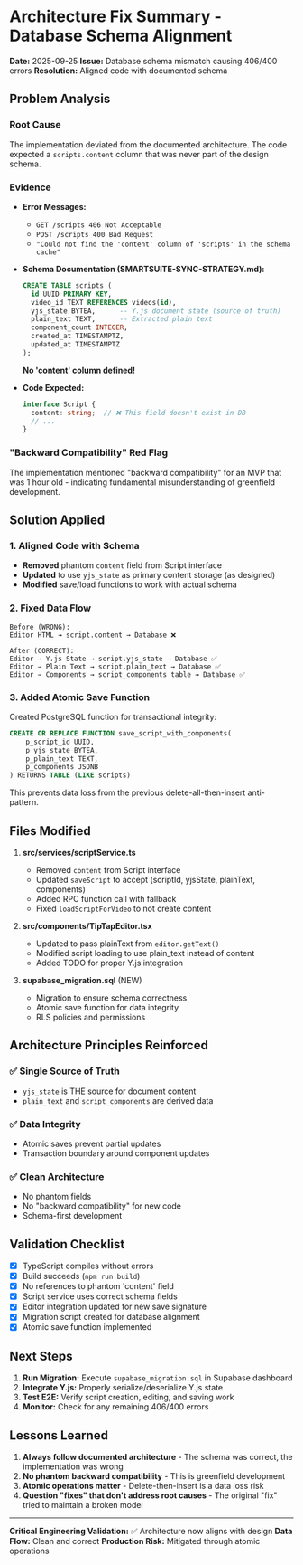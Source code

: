 # Architecture Fix Summary - Database Schema Alignment

**Date:** 2025-09-25
**Issue:** Database schema mismatch causing 406/400 errors
**Resolution:** Aligned code with documented schema

## Problem Analysis

### Root Cause
The implementation deviated from the documented architecture. The code expected a `scripts.content` column that was never part of the design schema.

### Evidence
- **Error Messages:**
  - `GET /scripts 406 Not Acceptable`
  - `POST /scripts 400 Bad Request`
  - `"Could not find the 'content' column of 'scripts' in the schema cache"`

- **Schema Documentation (SMARTSUITE-SYNC-STRATEGY.md):**
  ```sql
  CREATE TABLE scripts (
    id UUID PRIMARY KEY,
    video_id TEXT REFERENCES videos(id),
    yjs_state BYTEA,      -- Y.js document state (source of truth)
    plain_text TEXT,      -- Extracted plain text
    component_count INTEGER,
    created_at TIMESTAMPTZ,
    updated_at TIMESTAMPTZ
  );
  ```
  **No 'content' column defined!**

- **Code Expected:**
  ```typescript
  interface Script {
    content: string;  // ❌ This field doesn't exist in DB
    // ...
  }
  ```

### "Backward Compatibility" Red Flag
The implementation mentioned "backward compatibility" for an MVP that was 1 hour old - indicating fundamental misunderstanding of greenfield development.

## Solution Applied

### 1. Aligned Code with Schema
- **Removed** phantom `content` field from Script interface
- **Updated** to use `yjs_state` as primary content storage (as designed)
- **Modified** save/load functions to work with actual schema

### 2. Fixed Data Flow
```
Before (WRONG):
Editor HTML → script.content → Database ❌

After (CORRECT):
Editor → Y.js State → script.yjs_state → Database ✅
Editor → Plain Text → script.plain_text → Database ✅
Editor → Components → script_components table → Database ✅
```

### 3. Added Atomic Save Function
Created PostgreSQL function for transactional integrity:
```sql
CREATE OR REPLACE FUNCTION save_script_with_components(
    p_script_id UUID,
    p_yjs_state BYTEA,
    p_plain_text TEXT,
    p_components JSONB
) RETURNS TABLE (LIKE scripts)
```
This prevents data loss from the previous delete-all-then-insert anti-pattern.

## Files Modified

1. **src/services/scriptService.ts**
   - Removed `content` from Script interface
   - Updated `saveScript` to accept (scriptId, yjsState, plainText, components)
   - Added RPC function call with fallback
   - Fixed `loadScriptForVideo` to not create content

2. **src/components/TipTapEditor.tsx**
   - Updated to pass plainText from `editor.getText()`
   - Modified script loading to use plain_text instead of content
   - Added TODO for proper Y.js integration

3. **supabase_migration.sql** (NEW)
   - Migration to ensure schema correctness
   - Atomic save function for data integrity
   - RLS policies and permissions

## Architecture Principles Reinforced

### ✅ Single Source of Truth
- `yjs_state` is THE source for document content
- `plain_text` and `script_components` are derived data

### ✅ Data Integrity
- Atomic saves prevent partial updates
- Transaction boundary around component updates

### ✅ Clean Architecture
- No phantom fields
- No "backward compatibility" for new code
- Schema-first development

## Validation Checklist

- [x] TypeScript compiles without errors
- [x] Build succeeds (`npm run build`)
- [x] No references to phantom 'content' field
- [x] Script service uses correct schema fields
- [x] Editor integration updated for new save signature
- [x] Migration script created for database alignment
- [x] Atomic save function implemented

## Next Steps

1. **Run Migration:** Execute `supabase_migration.sql` in Supabase dashboard
2. **Integrate Y.js:** Properly serialize/deserialize Y.js state
3. **Test E2E:** Verify script creation, editing, and saving work
4. **Monitor:** Check for any remaining 406/400 errors

## Lessons Learned

1. **Always follow documented architecture** - The schema was correct, the implementation was wrong
2. **No phantom backward compatibility** - This is greenfield development
3. **Atomic operations matter** - Delete-then-insert is a data loss risk
4. **Question "fixes" that don't address root causes** - The original "fix" tried to maintain a broken model

---

**Critical Engineering Validation:** ✅ Architecture now aligns with design
**Data Flow:** Clean and correct
**Production Risk:** Mitigated through atomic operations
